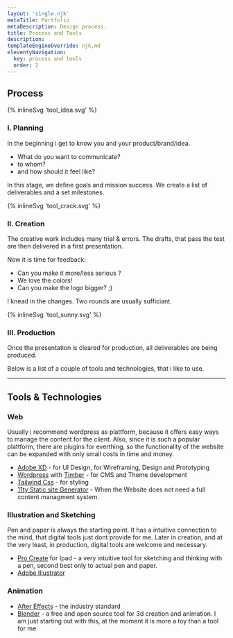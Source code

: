 ```yaml
---
layout: 'single.njk'
metaTitle: Portfolio
metaDescription: Design process.
title: Process and Tools
description:
templateEngineOverride: njk,md
eleventyNavigation:
  key: process and tools
  order: 2
---
```

## Process

<div class="grid grid-cols-1 lg:grid-cols-3 gap-8">
  <div id="idea">
    <div class="mx-auto mb-12 w-48 h-48 text-purple-600 dark:text-purple-500">
      {% inlineSvg 'tool_idea.svg' %}
    </div>
  
### I. Planning
In the beginning i get to know you and your product/brand/idea.
- What do you want to communicate?
- to whom?
- and how should it feel like?
  
In this stage, we define goals and mission success. We create a list of deliverables and a set milestones. 

  </div>
  <div id="crack">
    <div class="mx-auto mb-12 w-48 h-48 text-purple-600 dark:text-purple-500">
      {% inlineSvg 'tool_crack.svg' %}
    </div>


### II. Creation
The creative work includes many trial & errors. The drafts, that pass the test are then delivered in a first presentation.

Now it is time for feedback:
- Can you make it more/less serious ?
- We love the colors!
- Can you make the logo bigger? ;)

I knead in the changes. Two rounds are usually sufficiant.


  </div>
  <div id="sunny">
    <div class="mx-auto mb-12 w-48 h-48 text-purple-600 dark:text-purple-500">
      {% inlineSvg 'tool_sunny.svg' %}
    </div>

### III. Production
Once the presentation is cleared for production, all deliverables are being produced.
   
Below is a list of a couple of tools and technologies, that i like to use.

  </div>
</div>


---

## Tools & Technologies

### Web
Usually i recommend wordpress as plattform, because it offers easy ways to manage the content for the client. Also, since it is such a popular plattform, there are plugins for everthing, so the functionality of the website can be expanded with only small costs in time and money.

- [Adobe XD](https://www.adobe.com/de/products/xd.html)  - for UI Design, for Wireframing, Design and Prototyping
- [Wordpress](https://www.wordpress.org) with [Timber](https://upstatement.com/timber/) - for CMS and Theme development
- [Tailwind Css](https://tailwindcss.com/) - for styling
- [11ty Static site Generator](https://www.11ty.dev/) - When the Website does not need a full content managment system.

### Illustration and Sketching
Pen and paper is always the starting point. It has a intuitive connection to the mind, that digital tools just dont provide for me. Later in creation, and at the very least, in production, digital tools are welcome and necessary.

- [Pro Create](https://procreate.art/) for Ipad - a very intuitive tool for sketching and thinking with a pen, second best only to actual pen and paper.
- [Adobe Illustrator](https://www.adobe.com/de/products/illustrator.html/) 

### Animation
- [After Effects](https://www.adobe.com/de/products/aftereffects.html) - the industry standard
- [Blender](https://www.blender.org/) - a free and open source tool for 3d creation and animation. I am just starting out with this, at the moment it is more a toy than a tool for me
